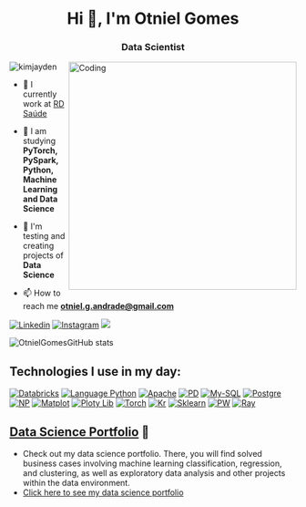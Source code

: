 <h1 align="center">Hi 👋, I'm Otniel Gomes</h1>
<h3 align="center">Data Scientist</h3>
<img align="right" alt="Coding" width="400" src="https://miro.medium.com/max/680/0*7Q3yvSIv_t0ioJ-Z.gif"/>
<p align="left"> <img src="https://komarev.com/ghpvc/?username=OtnielGomes&label=Profile%20views&color=0e75b6&style=flat" alt="kimjayden" /> </p>

- 🔭 I currently work at [RD Saúde](https://rd.com.br/)

- 🌱 I am studying **PyTorch, PySpark, Python, Machine Learning and Data Science**

- 👯 I'm testing and creating projects of **Data Science**

- 📫 How to reach me **otniel.g.andrade@gmail.com**

[![Linkedin](https://img.shields.io/badge/LinkedIn-0077B5?style=for-the-badge&logo=linkedin&logoColor=white)](https://www.linkedin.com/in/otnielgomes/)
[![Instagram](https://img.shields.io/badge/Instagram-E4405F?style=for-the-badge&logo=instagram&logoColor=white)](https://www.instagram.com/otnielgomes/)
 <picture>
  <source
    srcset="https://github-readme-stats.vercel.app/api?username=otnielgomes_icons=true&theme=dark"
    media="(prefers-color-scheme: dark)"
  />
  <source
    srcset="https://github-readme-stats.vercel.app/api?username=otnielgomes&show_icons=true"
    media="(prefers-color-scheme: light), (prefers-color-scheme: no-preference)"
  />
  <img src="https://github-readme-stats.vercel.app/api?username=otnielgomes&show_icons=true" />
</picture>

![OtnielGomesGitHub stats](https://github-readme-stats.vercel.app/api/top-langs/?username=OtnielGomes&theme=blue-green)

## Technologies I use in my day:

[![Databricks][Azure Databricks]][Azure Databricks-url]
[![Language Python][Python]][Python-url]
[![Apache][Apache Spark]][Apache Spark-url]
[![PD][Pandas]][Pandas-url]
[![My-SQL][MySQL]][MySQL-url]
[![Postgre][PostgreSQL]][PostgreSQL-url]
[![NP][NumPy]][NumPy-url]
[![Matplot][Matplotlib]][Matplotlib-url]
[![Ploty Lib][Plotly]][Plotly-url]
[![Torch][PyTorch]][PyTorch-url]
[![Kr][Keras]][Keras-url]
[![Sklearn][scikit-learn]][scikit-learn-url]
[![PW][PowerBI]][PowerBI-url]
[![Ray][Ray Tune]][Ray Tune-url]

## [**Data Science Portfolio**](https://github.com/OtnielGomes/Data_Science_Portfolio) :game_die:

- Check out my data science portfolio. There, you will find solved business cases involving machine learning classification, regression, and clustering, as well as exploratory data analysis and other projects within the data environment.
- [Click here to see my data science portfolio](https://github.com/OtnielGomes/Data_Science_Portfolio)

<!-- MARKDOWN LINKS & IMAGES -->
<!-- https://www.markdownguide.org/basic-syntax/#reference-style-links -->

[contributors-shield]: https://img.shields.io/github/contributors/OtnielGomes/0_Portfolio-Credit_Risk_Analysis_with_Pytorch.svg?style=for-the-badge
[contributors-url]: https://github.com/OtnielGomes/0_Portfolio-Credit_Risk_Analysis_with_Pytorch/graphs/contributors

[forks-shield]: https://img.shields.io/github/forks/OtnielGomes/0_Portfolio-Credit_Risk_Analysis_with_Pytorch.svg?style=for-the-badge
[forks-url]: https://github.com/OtnielGomes/0_Portfolio-Credit_Risk_Analysis_with_Pytorch/network/members

[stars-shield]: https://img.shields.io/github/stars/OtnielGomes/0_Portfolio-Credit_Risk_Analysis_with_Pytorch.svg?style=for-the-badge
[stars-url]: https://github.com/OtnielGomes/0_Portfolio-Credit_Risk_Analysis_with_Pytorch/stargazers

[issues-shield]: https://img.shields.io/github/issues/OtnielGomes/0_Portfolio-Credit_Risk_Analysis_with_Pytorch.svg?style=for-the-badge
[issues-url]: https://github.com/OtnielGomes/0_Portfolio-Credit_Risk_Analysis_with_Pytorch/issues

[license-shield]: https://img.shields.io/github/license/OtnielGomes/0_Portfolio-Credit_Risk_Analysis_with_Pytorch.svg?style=for-the-badge
[license-url]: https://github.com/OtnielGomes/0_Portfolio-Credit_Risk_Analysis_with_Pytorch/blob/master/LICENSE.txt

[linkedin-shield]: https://img.shields.io/badge/-LinkedIn-black.svg?style=for-the-badge&logo=linkedin&colorB=555
[linkedin-url]: https://linkedin.com/in/otnielgomes

[Python]: https://img.shields.io/badge/python-3670A0?style=for-the-badge&logo=python&logoColor=ffdd54
[Python-url]: https://www.python.org/

[Azure Databricks]: https://img.shields.io/badge/Databricks-FF3621?style=for-the-badge&logo=Databricks&logoColor=white
[Azure Databricks-url]:  https://azure.microsoft.com/en-us/pricing/purchase-options/azure-account?icid=databricks

[PyTorch]: https://img.shields.io/badge/PyTorch-%23EE4C2C.svg?style=for-the-badge&logo=PyTorch&logoColor=white
[PyTorch-url]: https://pytorch.org

[Keras]: https://img.shields.io/badge/Keras-FF0000?style=for-the-badge&logo=keras&logoColor=white
[Keras-url]: https://keras.io/

[scikit-learn]: https://img.shields.io/badge/scikit--learn-%23F7931E.svg?style=for-the-badge&logo=scikit-learn&logoColor=white
[scikit-learn-url]: https://scikit-learn.org/stable/

[Apache Spark]: https://img.shields.io/badge/Apache%20Spark-FDEE21?style=flat-square&logo=apachespark&logoColor=black
[Apache Spark-url]: https://spark.apache.org/

[Pandas]: https://img.shields.io/badge/pandas-%23150458.svg?style=for-the-badge&logo=pandas&logoColor=white
[Pandas-url]: https://pandas.pydata.org/

[MySQL]: https://img.shields.io/badge/MySQL-00000F?style=for-the-badge&logo=mysql&logoColor=white
[MySQL-url]: https://www.mysql.com/

[PostgreSQL]: https://img.shields.io/badge/PostgreSQL-4169E1.svg?style=for-the-badge&logo=PostgreSQL&logoColor=white
[PostgreSQL-url]: https://www.postgresql.org/

[Ray Tune]: https://img.shields.io/badge/Ray-028CF0.svg?style=for-the-badge&logo=Ray&logoColor=white
[Ray Tune-url]: https://docs.ray.io/en/latest/tune/index.html

[PowerBI]: https://img.shields.io/badge/PowerBI-F2C811?style=for-the-badge&logo=Power%20BI&logoColor=white
[PowerBI-url]: https://www.microsoft.com/pt-br/power-platform/products/power-bi/downloads

[Matplotlib]: https://img.shields.io/badge/Matplotlib-%23ffffff.svg?style=for-the-badge&logo=Matplotlib&logoColor=black
[Matplotlib-url]: https://matplotlib.org/

[Plotly]: https://img.shields.io/badge/Plotly-%233F4F75.svg?style=for-the-badge&logo=plotly&logoColor=white
[Plotly-url]: https://plotly.com/graphing-libraries/

[NumPy]: https://img.shields.io/badge/numpy-%23013243.svg?style=for-the-badge&logo=numpy&logoColor=white
[NumPy-url]: https://numpy.org/




